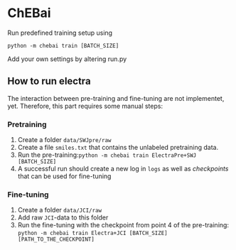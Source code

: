 # ChEBai

Run predefined training setup using 


```
python -m chebai train [BATCH_SIZE]
```

Add your own settings by altering run.py

## How to run electra

The interaction between pre-training and fine-tuning are not implementet, yet. Therefore, this part requires some manual steps:

### Pretraining

1. Create a folder `data/SWJpre/raw`
2. Create a file `smiles.txt` that contains the unlabeled pretraining data.
3. Run the pre-training:`python -m chebai train ElectraPre+SWJ [BATCH_SIZE]`
4. A successful run should create a new log in `logs` as well as *checkpoints* that can be used for fine-tuning

### Fine-tuning

1. Create a folder `data/JCI/raw`
2. Add raw `JCI`-data to this folder
3. Run the fine-tuning with the checkpoint from point 4 of the pre-training:
   ```python -m chebai train Electra+JCI [BATCH_SIZE] [PATH_TO_THE_CHECKPOINT]```


